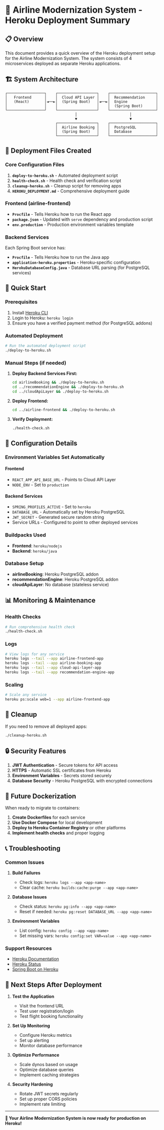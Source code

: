 # 🚀 Airline Modernization System - Heroku Deployment Summary

## 📋 Overview

This document provides a quick overview of the Heroku deployment setup for the Airline Modernization System. The system consists of 4 microservices deployed as separate Heroku applications.

## 🏗️ System Architecture

```
┌─────────────────┐    ┌──────────────────┐    ┌─────────────────────┐
│   Frontend      │    │  Cloud API Layer │    │  Recommendation     │
│   (React)       │◄──►│  (Spring Boot)   │◄──►│  Engine             │
│                 │    │                  │    │  (Spring Boot)      │
└─────────────────┘    └──────────────────┘    └─────────────────────┘
                                │                        │
                                ▼                        ▼
                       ┌──────────────────┐    ┌─────────────────────┐
                       │  Airline Booking │    │  PostgreSQL         │
                       │  (Spring Boot)   │    │  Database           │
                       └──────────────────┘    └─────────────────────┘
```

## 📁 Deployment Files Created

### Core Configuration Files

1. **`deploy-to-heroku.sh`** - Automated deployment script
2. **`health-check.sh`** - Health check and verification script
3. **`cleanup-heroku.sh`** - Cleanup script for removing apps
4. **`HEROKU_DEPLOYMENT.md`** - Comprehensive deployment guide

### Frontend (airline-frontend)
- **`Procfile`** - Tells Heroku how to run the React app
- **`package.json`** - Updated with `serve` dependency and production script
- **`env.production`** - Production environment variables template

### Backend Services
Each Spring Boot service has:
- **`Procfile`** - Tells Heroku how to run the Java app
- **`application-heroku.properties`** - Heroku-specific configuration
- **`HerokuDatabaseConfig.java`** - Database URL parsing (for PostgreSQL services)

## 🚀 Quick Start

### Prerequisites
1. Install [Heroku CLI](https://devcenter.heroku.com/articles/heroku-cli)
2. Login to Heroku: `heroku login`
3. Ensure you have a verified payment method (for PostgreSQL addons)

### Automated Deployment
```bash
# Run the automated deployment script
./deploy-to-heroku.sh
```

### Manual Steps (if needed)
1. **Deploy Backend Services First:**
   ```bash
   cd airlineBooking && ./deploy-to-heroku.sh
   cd ../recommendationEngine && ./deploy-to-heroku.sh
   cd ../cloudApiLayer && ./deploy-to-heroku.sh
   ```

2. **Deploy Frontend:**
   ```bash
   cd ../airline-frontend && ./deploy-to-heroku.sh
   ```

3. **Verify Deployment:**
   ```bash
   ./health-check.sh
   ```

## 🔧 Configuration Details

### Environment Variables Set Automatically

#### Frontend
- `REACT_APP_API_BASE_URL` - Points to Cloud API Layer
- `NODE_ENV` - Set to `production`

#### Backend Services
- `SPRING_PROFILES_ACTIVE` - Set to `heroku`
- `DATABASE_URL` - Automatically set by Heroku PostgreSQL
- `JWT_SECRET` - Generated secure random string
- Service URLs - Configured to point to other deployed services

### Buildpacks Used
- **Frontend**: `heroku/nodejs`
- **Backend**: `heroku/java`

### Database Setup
- **airlineBooking**: Heroku PostgreSQL addon
- **recommendationEngine**: Heroku PostgreSQL addon
- **cloudApiLayer**: No database (stateless service)

## 📊 Monitoring & Maintenance

### Health Checks
```bash
# Run comprehensive health check
./health-check.sh
```

### Logs
```bash
# View logs for any service
heroku logs --tail --app airline-frontend-app
heroku logs --tail --app airline-booking-app
heroku logs --tail --app cloud-api-layer-app
heroku logs --tail --app recommendation-engine-app
```

### Scaling
```bash
# Scale any service
heroku ps:scale web=1 --app airline-frontend-app
```

## 🧹 Cleanup

If you need to remove all deployed apps:
```bash
./cleanup-heroku.sh
```

## 🔒 Security Features

1. **JWT Authentication** - Secure tokens for API access
2. **HTTPS** - Automatic SSL certificates from Heroku
3. **Environment Variables** - Secrets stored securely
4. **Database Security** - Heroku PostgreSQL with encrypted connections

## 🐳 Future Dockerization

When ready to migrate to containers:

1. **Create Dockerfiles** for each service
2. **Use Docker Compose** for local development
3. **Deploy to Heroku Container Registry** or other platforms
4. **Implement health checks** and proper logging

## 📞 Troubleshooting

### Common Issues

1. **Build Failures**
   - Check logs: `heroku logs --app <app-name>`
   - Clear cache: `heroku builds:cache:purge --app <app-name>`

2. **Database Issues**
   - Check status: `heroku pg:info --app <app-name>`
   - Reset if needed: `heroku pg:reset DATABASE_URL --app <app-name>`

3. **Environment Variables**
   - List config: `heroku config --app <app-name>`
   - Set missing vars: `heroku config:set VAR=value --app <app-name>`

### Support Resources
- [Heroku Documentation](https://devcenter.heroku.com/)
- [Heroku Status](https://status.heroku.com/)
- [Spring Boot on Heroku](https://devcenter.heroku.com/articles/deploying-spring-boot-apps-to-heroku)

## 🎯 Next Steps After Deployment

1. **Test the Application**
   - Visit the frontend URL
   - Test user registration/login
   - Test flight booking functionality

2. **Set Up Monitoring**
   - Configure Heroku metrics
   - Set up alerting
   - Monitor database performance

3. **Optimize Performance**
   - Scale dynos based on usage
   - Optimize database queries
   - Implement caching strategies

4. **Security Hardening**
   - Rotate JWT secrets regularly
   - Set up proper CORS policies
   - Implement rate limiting

---

**🎉 Your Airline Modernization System is now ready for production on Heroku!** 